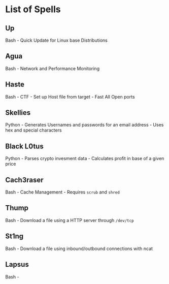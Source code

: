 # List of Spells
## Up 
Bash - Quick Update for Linux base Distributions
## Agua
Bash - Network and Performance Monitoring
## Haste
Bash - CTF - Set up Host file from target - Fast All Open ports
## Skellies
Python - Generates Usernames and passwords for an email address - Uses hex and special characters
## Black L0tus
Python - Parses crypto invesment data - Calculates profit in base of a given price
## Cach3raser
Bash - Cache Management - Requires `scrub` and `shred`
## Thump
Bash - Download a file using a HTTP server through `/dev/tcp`
## St1ng
Bash - Download a file using inbound/outbound connections with ncat
## Lapsus
Bash - 


